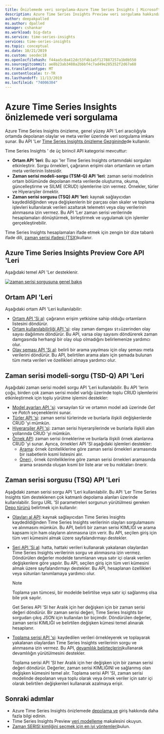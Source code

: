 ```yaml
---
title: Önizlemede veri sorgulama-Azure Time Series Insights | Microsoft Docs
description: Azure Time Series Insights Preview veri sorgulama hakkında bilgi edinin.
author: deepakpalled
ms.author: dpalled
manager: cshankar
ms.workload: big-data
ms.service: time-series-insights
services: time-series-insights
ms.topic: conceptual
ms.date: 10/21/2019
ms.custom: seodec18
ms.openlocfilehash: f44aa5c0a412dc53f4b1a5f127887257a1b0b550
ms.sourcegitcommit: ae8b23ab3488a2bbbf4c7ad49e285352f2d67a68
ms.translationtype: MT
ms.contentlocale: tr-TR
ms.lasthandoff: 11/13/2019
ms.locfileid: "74006304"
---
```

# <a name="data-querying-in-azure-time-series-insights-preview"></a>Azure Time Series Insights önizlemede veri sorgulama

Azure Time Series Insights önizleme, genel yüzey API 'Leri aracılığıyla ortamda depolanan olaylar ve meta veriler üzerinde veri sorgulama imkanı sunar. Bu API 'Ler [Time Series Insights önizleme Gezgininde](./time-series-insights-update-explorer.md)de kullanılır.

Time Series Insights ' de üç birincil API kategorisi mevcuttur:

* **Ortam API 'leri**: Bu apı 'ler Time Series Insights ortamındaki sorguları etkinleştirir. Sorgu örnekleri, çağıranın erişimi olan ortamların ve ortam meta verilerinin listesidir.
* **Zaman serisi modeli-sorgu (TSM-Q) API 'leri**: zaman serisi modelinin ortam bölümünde depolanan meta verilerde oluşturma, okuma, güncelleştirme ve SILME (CRUD) işlemlerine izin vermez. Örnekler, türler ve Hiyerarşiler örnektir.
* **Zaman serisi sorgusu (TSQ) API 'leri**: kaynak sağlayıcıdan kaydedildiğinden veya değişkenlerin bir parçası olan skaler ve toplama işlevleri kullanılarak verileri azaltarak telemetri veya olay verilerinin alınmasına izin vermez. Bu API 'Ler zaman serisi verilerinde hesaplamaları dönüştürmek, birleştirmek ve uygulamak için işlemler gerçekleştirebilir.

Time Series Insights hesaplamaları ifade etmek için zengin bir dize tabanlı ifade dili, [zaman serisi ifadesi (TSX)](https://docs.microsoft.com/rest/api/time-series-insights/preview-tsx)kullanır.

## <a name="azure-time-series-insights-preview-core-apis"></a>Azure Time Series Insights Preview Core API 'Leri

Aşağıdaki temel API 'Ler desteklenir.

[![zaman serisi sorgusuna genel bakış](media/v2-update-tsq/tsq.png)](media/v2-update-tsq/tsq.png#lightbox)

## <a name="environment-apis"></a>Ortam API 'Leri

Aşağıdaki ortam API 'Leri kullanılabilir:

* [Ortam API 'Si al](/rest/api/time-series-insights/management/environments/get): çağıranın erişim yetkisine sahip olduğu ortamların listesini döndürür.
* [Ortam kullanılabilirliği API 'si](/rest/api/time-series-insights/dataaccess(preview)/query/getavailability): olay zaman damgası `$ts`üzerinden olay sayısı dağılımını döndürür. Bu API, varsa olay sayısını döndürerek zaman damgasında herhangi bir olay olup olmadığını belirlemenize yardımcı olur.
* [Olay şeması API 'Si al](/rest/api/time-series-insights/dataaccess(preview)/query/geteventschema): belirli bir arama yayılması için olay şeması meta verilerini döndürür. Bu API, belirtilen arama alanı için şemada bulunan tüm meta verileri ve özellikleri almaya yardımcı olur.

## <a name="time-series-model-query-tsm-q-apis"></a>Zaman serisi modeli-sorgu (TSD-Q) API 'Leri

Aşağıdaki zaman serisi modeli sorgu API 'Leri kullanılabilir. Bu API 'lerin çoğu, birden çok zaman serisi model varlığı üzerinde toplu CRUD işlemlerini etkinleştirmek için toplu yürütme işlemini destekler:

* [Model ayarları API 'si](https://docs.microsoft.com/rest/api/time-series-insights/preview-model#model-settings-api): varsayılan tür ve ortamın model adı üzerinde *Get* ve *Patch* seçeneklerini sunar.
* [Türler API 'si](https://docs.microsoft.com/rest/api/time-series-insights/preview-model#types-api): zaman serisi türlerinde ve bunlarla ilişkili değişkenlerde CRUD 'yi mümkün.
* [Hiyerarşiler API 'si](https://docs.microsoft.com/rest/api/time-series-insights/preview-model#hierarchies-api): zaman serisi hiyerarşilerinde ve bunlarla ilişkili alan yollarında CRUD 'yi mümkün.
* [Örnek API](https://docs.microsoft.com/rest/api/time-series-insights/preview-model#instances-api): zaman serisi örneklerine ve bunlarla ilişkili örnek alanlarına CRUD 'yi sunar. Ayrıca, örnekleri API 'SI aşağıdaki işlemleri destekler:
  * [Arama](https://docs.microsoft.com/rest/api/time-series-insights/dataaccess(preview)/timeseriesinstances/search): örnek özniteliklerine göre zaman serisi örnekleri aramasında bir isabetlerin kısmi listesini alır.
  * [Öneri](https://docs.microsoft.com/rest/api/time-series-insights/dataaccess(preview)/timeseriesinstances/suggest):, örnek özniteliklerine göre zaman serisi örnekleri aramasında arama sırasında oluşan kısmi bir liste arar ve bu noktaları önerir.

## <a name="time-series-query-tsq-apis"></a>Zaman serisi sorgusu (TSQ) API 'Leri

Aşağıdaki zaman serisi sorgu API 'Leri kullanılabilir. Bu API 'Ler Time Series Insights tüm desteklenen çok katmanlı depolama alanları üzerinde kullanılabilir. Sorgu URL 'SI parametreleri sorgunun yürütülmesi gereken [Depo türünü](https://docs.microsoft.com/rest/api/time-series-insights/dataaccess(preview)/query/execute#uri-parameters) belirtmek için kullanılır:

* [Olayları al API](/rest/api/time-series-insights/dataaccess(preview)/query/execute#getevents): kaynak sağlayıcıdan Time Series Insights kaydedildiğinden Time Series Insights verilerinin olayları sorgulamasını ve alınmasını mümkün. Bu API, belirli bir zaman serisi KIMLIĞI ve arama kapsamı için ham olayların alınmasına izin verir. Bu API, seçilen giriş için tüm veri kümesini almak üzere sayfalandırmayı destekler. 

* [Seri API 'Si al](/rest/api/time-series-insights/dataaccess(preview)/query/execute#getseries): hatta, hattaki verileri kullanarak yakalanan olaylardan Time Series Insights verilerinin sorgu ve alınmasına izin vermez. Döndürülen değerler modelde tanımlanan veya satır içi olarak verilen değişkenlere göre yapılır. Bu API, seçilen giriş için tüm veri kümesini almak üzere sayfalandırmayı destekler. Bu API, hesaplanan özellikleri veya sütunları tanımlamaya yardımcı olur.

    >[!NOTE]
    > Toplama yan tümcesi, bir modelde belirtilse veya satır içi sağlanmış olsa bile yok sayılır.

  Get Series API 'SI her Aralık için her değişken için bir zaman serisi değeri döndürür. Bir zaman serisi değeri, Time Series Insights bir sorgudan çıkış JSON için kullanılan bir biçimdir. Döndürülen değerler, zaman serisi KIMLIĞI ve belirtilen değişken kümesi temel alınarak hesaplanır.

* [Toplama serisi API 'si](/rest/api/time-series-insights/dataaccess(preview)/query/execute#aggregatevariable): kaydedilen verileri örnekleyerek ve toplayarak yakalanan olaylardan Time Series Insights verilerinin sorgu ve alınmasına izin vermez. Bu API, [devamlılık belirteçlerini](https://docs.microsoft.com/rest/api/time-series-insights/dataaccess(preview)/query/execute#queryresultpage)kullanarak devamlılığın yürütülmesini destekler.

  Toplama serisi API 'SI her Aralık için her değişken için bir zaman serisi değeri döndürür. Değerler, zaman serisi KIMLIĞINI ve sağlanmış olan değişken kümesini temel alır. Toplama serisi API 'SI, zaman serisi modelinde depolanan veya toplu olarak veya örnek veriler için satır içi olarak belirtilen değişkenleri kullanarak azalmaya erişir.

## <a name="next-steps"></a>Sonraki adımlar

- Azure Time Series Insights önizlemede [depolama ve](./time-series-insights-update-storage-ingress.md) giriş hakkında daha fazla bilgi edinin.
- Time Series Insights Preview [veri modelleme](./time-series-insights-update-tsm.md) makalesini okuyun.
- [Zaman SERISI kimliğini seçmek için en iyi yöntemleri](./time-series-insights-update-how-to-id.md)bulun.
